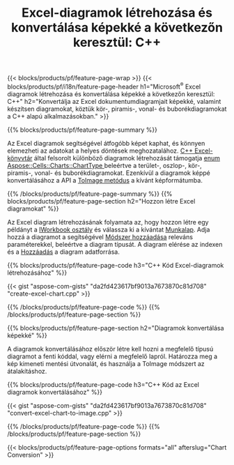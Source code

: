 ﻿---
title: "Excel-diagramok létrehozása és konvertálása képekké a következőn keresztül: C++"
url: /hu/cpp/chart/
description: C++ forráskód a diagram vagy diagram megrajzolásához és konvertálásához Microsoft Excelben a C++ Library segítségével
---
{{< blocks/products/pf/feature-page-wrap >}}
{{< blocks/products/pf/i18n/feature-page-header h1="Microsoft<sup>&reg;</sup> Excel diagramok létrehozása és konvertálása képekké a következőn keresztül: C++" h2="Konvertálja az Excel dokumentumdiagramjait képekké, valamint készítsen diagramokat, köztük kör-, piramis-, vonal- és buborékdiagramokat a C++ alapú alkalmazásokban." >}}

{{% blocks/products/pf/feature-page-summary %}}

Az Excel diagramok segítségével átfogóbb képet kaphat, és könnyen elemezheti az adatokat a helyes döntések meghozatalához. [C++ Excel-könyvtár](/cells/cpp/) által felsorolt különböző diagramok létrehozását támogatja [enum Aspose::Cells::Charts::ChartType
](https://apireference.aspose.com/cells/cpp/namespace/aspose.cells.charts#a2f17e69bcefc754569019185d0621b70) beleértve a terület-, oszlop-, kör-, piramis-, vonal- és buborékdiagramokat. Ezenkívül a diagramok képpé konvertálásához a API a [ToImage metódus](https://apireference.aspose.com/cells/cpp/class/aspose.cells.charts.i_sparkline#a28d76dd585c48366e1657f2982722ddb) a kívánt képformátumba.

{{% /blocks/products/pf/feature-page-summary %}}
{{% blocks/products/pf/feature-page-section h2="Hozzon létre Excel diagramokat" %}}

Az Excel diagram létrehozásának folyamata az, hogy hozzon létre egy példányt a [IWorkbook osztály](https://apireference.aspose.com/cells/cpp/class/aspose.cells.i_workbook) és válassza ki a kívántat [Munkalap](https://apireference.aspose.com/cells/cpp/class/aspose.cells.i_worksheet_collection#a5574d624796043233420d0e0459ccc43). Adja hozzá a diagramot a segítségével [Módszer hozzáadása](https://apireference.aspose.com/cells/cpp/class/aspose.cells.charts.i_chart_collection#ab7e8cce835c251a4682605299a6aa068) releváns paraméterekkel, beleértve a diagram típusát. A diagram elérése az indexen és a [Hozzáadás](https://apireference.aspose.com/cells/cpp/class/aspose.cells.charts.i_series_collection#a8f4dc4d883f32f65b1fb673e2aa7862f) a diagram adatforrása.

{{% blocks/products/pf/feature-page-code h3="C++ Kód Excel-diagramok létrehozásához" %}}

{{< gist "aspose-com-gists" "da2fd423617bf9013a7673870c81d708" "create-excel-chart.cpp" >}}

{{% /blocks/products/pf/feature-page-code %}}
{{% /blocks/products/pf/feature-page-section %}}

{{% blocks/products/pf/feature-page-section h2="Diagramok konvertálása képekké" %}}


A diagramok konvertálásához először létre kell hozni a megfelelő típusú diagramot a fenti kóddal, vagy elérni a megfelelő lapról. Határozza meg a kép kimeneti mentési útvonalát, és használja a ToImage módszert az átalakításhoz.

 
{{% blocks/products/pf/feature-page-code h3="C++ Kód az Excel diagramok konvertálásához" %}}

{{< gist "aspose-com-gists" "da2fd423617bf9013a7673870c81d708" "convert-excel-chart-to-image.cpp" >}}

{{% /blocks/products/pf/feature-page-code %}}
{{% /blocks/products/pf/feature-page-section %}}

{{< blocks/products/pf/feature-page-options formats="all" afterslug="Chart Conversion" >}}